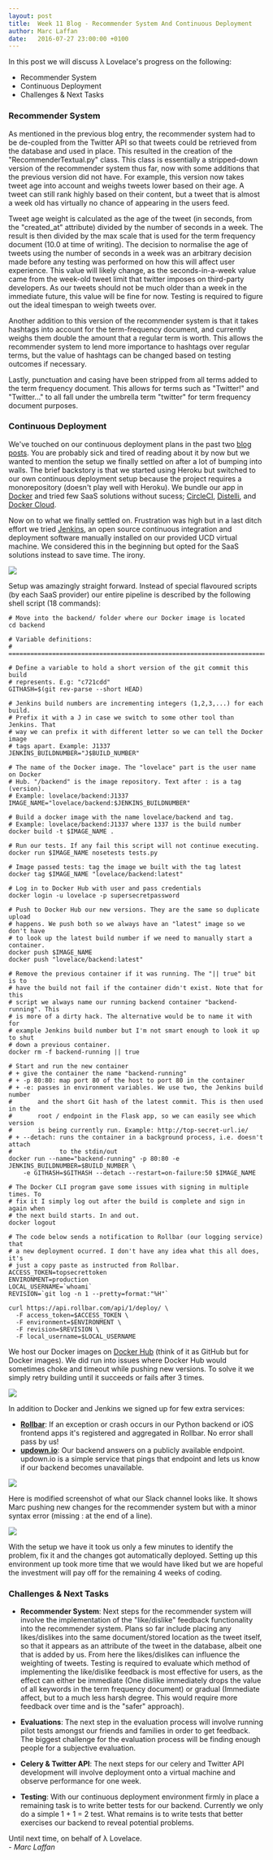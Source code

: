 ```yaml
---
layout: post
title:  Week 11 Blog - Recommender System And Continuous Deployment
author: Marc Laffan
date:   2016-07-27 23:00:00 +0100
---
```


In this post we will discuss λ Lovelace's progress on the following:

* Recommender System
* Continuous Deployment
* Challenges & Next Tasks

### Recommender System

As mentioned in the previous blog entry, the recommender system had to be de-coupled from the Twitter API so that tweets could be retrieved from the database and used in place. This resulted in the creation of the "RecommenderTextual.py" class. This class is essentially a stripped-down version of the recommender system thus far, now with some additions that the previous version did not have. For example, this version now takes tweet age into account and weighs tweets lower based on their age. A tweet can still rank highly based on their content, but a tweet that is almost a week old has virtually no chance of appearing in the users feed.

Tweet age weight is calculated as the age of the tweet (in seconds, from the "created_at" attribute) divided by the number of seconds in a week. The result is then divided by the max scale that is used for the term frequency document (10.0 at time of writing). The decision to normalise the age of tweets using the number of seconds in a week was an arbitrary decision made before any testing was performed on how this will affect user experience. This value will likely change, as the seconds-in-a-week value came from the week-old tweet limit that twitter imposes on third-party developers. As our tweets should not be much older than a week in the immediate future, this value will be fine for now. Testing is required to figure out the ideal timespan to weigh tweets over. 

Another addition to this version of the recommender system is that it takes hashtags into account for the term-frequency document, and currently weighs them double the amount that a regular term is worth. This allows the recommender system to lend more importance to hashtags over regular terms, but the value of hashtags can be changed based on testing outcomes if necessary.

Lastly, punctuation and casing have been stripped from all terms added to the term frequency document. This allows for terms such as "Twitter!" and "Twitter..." to all fall under the umbrella term "twitter" for term frequency document purposes.

### Continuous Deployment
We've touched on our continuous deployment plans in the past two [blog](0) [posts](1). You are probably sick and tired of reading about it by now but we wanted to mention the setup we finally settled on after a lot of bumping into walls. The brief backstory is that we started using Heroku but switched to our own continuous deployment setup because the project requires a monorepository (doesn't play well with Heroku). We bundle our app in [Docker](http://www.docker.com/) and tried few SaaS solutions without sucess; [CircleCI](https://circleci.com/), [Distelli](https://www.distelli.com/), and [Docker Cloud](https://cloud.docker.com).

Now on to what we finally settled on. Frustration was high but in a last ditch effort we tried [Jenkins](https://jenkins.io/index.html), an open source continuous integration and deployment software manually installed on our provided UCD virtual machine. We considered this in the beginning but opted for the SaaS solutions instead to save time. The irony. 

![]({{site.baseurl}}/images/week11_jenkins1.png)  

Setup was amazingly straight forward. Instead of special flavoured scripts (by each SaaS provider) our entire pipeline is described by the following shell script (18 commands): 

```shell
# Move into the backend/ folder where our Docker image is located
cd backend

# Variable definitions:
# =============================================================================

# Define a variable to hold a short version of the git commit this build 
# represents. E.g: "c721cdd" 
GITHASH=$(git rev-parse --short HEAD)

# Jenkins build numbers are incrementing integers (1,2,3,...) for each build.
# Prefix it with a J in case we switch to some other tool than Jenkins. That 
# way we can prefix it with different letter so we can tell the Docker image 
# tags apart. Example: J1337
JENKINS_BUILDNUMBER="J$BUILD_NUMBER"

# The name of the Docker image. The "lovelace" part is the user name on Docker 
# Hub. "/backend" is the image repository. Text after : is a tag (version).
# Example: lovelace/backend:J1337
IMAGE_NAME="lovelace/backend:$JENKINS_BUILDNUMBER"

# Build a docker image with the name lovelace/backend and tag. 
# Example: lovelace/backend:J1337 where 1337 is the build number
docker build -t $IMAGE_NAME .

# Run our tests. If any fail this script will not continue executing.
docker run $IMAGE_NAME nosetests tests.py

# Image passed tests: tag the image we built with the tag latest
docker tag $IMAGE_NAME "lovelace/backend:latest"

# Log in to Docker Hub with user and pass credentials
docker login -u lovelace -p supersecretpassword

# Push to Docker Hub our new versions. They are the same so duplicate upload 
# happens. We push both so we always have an "latest" image so we don't have 
# to look up the latest build number if we need to manually start a container.
docker push $IMAGE_NAME
docker push "lovelace/backend:latest"

# Remove the previous container if it was running. The "|| true" bit is to 
# have the build not fail if the container didn't exist. Note that for this 
# script we always name our running backend container "backend-running". This 
# is more of a dirty hack. The alternative would be to name it with for 
# example Jenkins build number but I'm not smart enough to look it up to shut 
# down a previous container.
docker rm -f backend-running || true

# Start and run the new container
# + give the container the name "backend-running"
# + -p 80:80: map port 80 of the host to port 80 in the container
# + -e: passes in environment variables. We use two, the Jenkins build number 
#		and the short Git hash of the latest commit. This is then used in the 
#		root / endpoint in the Flask app, so we can easily see which version
#		is being currently run. Example: http://top-secret-url.ie/
# + --detach: runs the container in a background process, i.e. doesn't attach 
#			  to the stdin/out
docker run --name="backend-running" -p 80:80 -e JENKINS_BUILDNUMBER=$BUILD_NUMBER \
	-e GITHASH=$GITHASH --detach --restart=on-failure:50 $IMAGE_NAME

# The Docker CLI program gave some issues with signing in multiple times. To 
# fix it I simply log out after the build is complete and sign in again when 
# the next build starts. In and out.
docker logout

# The code below sends a notification to Rollbar (our logging service) that 
# a new deployment ocurred. I don't have any idea what this all does, it's 
# just a copy paste as instructed from Rollbar.
ACCESS_TOKEN=topsecrettoken
ENVIRONMENT=production
LOCAL_USERNAME=`whoami`
REVISION=`git log -n 1 --pretty=format:"%H"`

curl https://api.rollbar.com/api/1/deploy/ \
  -F access_token=$ACCESS_TOKEN \
  -F environment=$ENVIRONMENT \
  -F revision=$REVISION \
  -F local_username=$LOCAL_USERNAME
```

We host our Docker images on [Docker Hub](https://hub.docker.com/) (think of it as GitHub but for Docker images). We did run into issues where Docker Hub would sometimes choke and timeout while pushing new versions. To solve it we simply retry building until it succeeds or fails after 3 times.

![]({{site.baseurl}}/images/week11_jenkins2.png)  

In addition to Docker and Jenkins we signed up for few extra services:

- **[Rollbar](https://rollbar.com/)**: If an exception or crash occurs in our Python backend or iOS frontend apps it's registered and aggregated in Rollbar. No error shall pass by us!
- **[updown.io](https://updown.io/)**: Our backend answers on a publicly available endpoint. updown.io is a simple service that pings that endpoint and lets us know if our backend becomes unavailable.

![]({{site.baseurl}}/images/week11_rollbar.png)  

Here is modified screenshot of what our Slack channel looks like. It shows Marc pushing new changes for the recommender system but with a minor syntax error (missing : at the end of a line).

![]({{site.baseurl}}/images/week11_slack.png)  

With the setup we have it took us only a few minutes to identify the problem, fix it and the changes got automatically deployed. Setting up this environment up took more time that we would have liked but we are hopeful the investment will pay off for the remaining 4 weeks of coding.

### Challenges & Next Tasks

- **Recommender System**: Next steps for the recommender system will involve the implementation of the "like/dislike" feedback functionality into the recommender system. Plans so far include placing any likes/dislikes into the same document/stored location as the tweet itself, so that it appears as an attribute of the tweet in the database, albeit one that is added by us. From here the likes/dislikes can influence the weighting of tweets. Testing is required to evaluate which method of implementing the like/dislike feedback is most effective for users, as the effect can either be immediate (One dislike immediately drops the value of all keywords in the term frequency document) or gradual (Immediate affect, but to a much less harsh degree. This would require more feedback over time and is the "safer" approach).

- **Evaluations**: The next step in the evaluation process will involve running pilot tests amongst our friends and families in order to get feedback. The biggest challenge for the evaluation process will be finding enough people for a subjective evaluation.

- **Celery & Twitter API**: The next steps for our celery and Twitter API development will involve deployment onto a virtual machine and observe performance for one week.

- **Testing**: With our continuous deployment environment firmly in place a remaining task is to write better tests for our backend. Currently we only do a simple 1 + 1 = 2 test. What remains is to write tests that better exercises our backend to reveal potential problems.

Until next time, on behalf of λ Lovelace.  
\- *Marc Laffan*


[0]: https://jonrh.github.io/lambda-lovelace/2016/07/17/week-10-blog/
[1]: https://jonrh.github.io/lambda-lovelace/2016/07/11/week-9-blog/